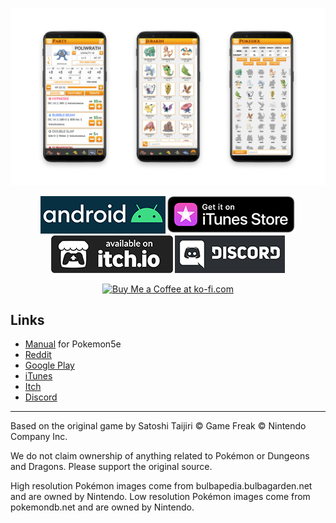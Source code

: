 <p align="center">
  <img src="/.github/images/screens.png">
</p>

<p align="center">
  <a href="https://github.com/Jerakin/Pokedex5E/releases"><img src="/.github/images/android_badge.png"></a>
  <a href="https://itunes.apple.com/us/app/pokedex5e/id1463101399?ls=1&mt=8"><img src="/.github/images/US_UK_iTunes_Store_Get_Badge_RGB_012618.png"></a>
  <a href="https://jerakin.itch.io/pokedex5e"><img src="/.github/images/itch_badge.png"></a>
  <a href="https://discord.gg/Vx3ytcH"><img src="/.github/images/discord_badge.png"></a>
</p>
<p align="center">
<a href='https://ko-fi.com/O5O8WE9K' target='_blank'><img height='36' style='border:0px;height:36px;' src='https://az743702.vo.msecnd.net/cdn/kofi2.png?v=2' border='0' alt='Buy Me a Coffee at ko-fi.com' /></a>
</p>


## Links
* [Manual](https://drive.google.com/file/d/1xj2sE7hfOM7nRs50Lk_Qb2vR9yC7ev3C/view?usp=drivesdk) for Pokemon5e
* [Reddit](https://www.reddit.com/r/Pokemon5e/)
* [Google Play](https://play.google.com/store/apps/details?id=com.jerakin.pokedex)
* [iTunes](https://itunes.apple.com/us/app/pokedex5e/id1463101399?ls=1&mt=8)
* [Itch](https://jerakin.itch.io/pokedex5e)
* [Discord](https://discord.gg/Vx3ytcH)


___

Based on the original game by Satoshi Taijiri
© Game Freak © Nintendo Company Inc.

We do not claim ownership of anything related to Pokémon or Dungeons and Dragons. Please support the original source.
  
High resolution Pokémon images come from bulbapedia.bulbagarden.net and are owned by Nintendo.
Low resolution Pokémon images come from pokemondb.net and are owned by Nintendo.

